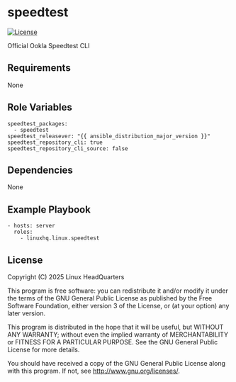 # speedtest

[![License](https://img.shields.io/badge/license-GPLv3-lightgreen)](https://www.gnu.org/licenses/gpl-3.0.en.html#license-text)

Official Ookla Speedtest CLI

## Requirements

None

## Role Variables

    speedtest_packages:
      - speedtest
    speedtest_releasever: "{{ ansible_distribution_major_version }}"
    speedtest_repository_cli: true
    speedtest_repository_cli_source: false

## Dependencies

None

## Example Playbook

    - hosts: server
      roles:
        - linuxhq.linux.speedtest

## License

Copyright (C) 2025 Linux HeadQuarters

This program is free software: you can redistribute it and/or modify
it under the terms of the GNU General Public License as published by
the Free Software Foundation, either version 3 of the License, or
(at your option) any later version.

This program is distributed in the hope that it will be useful,
but WITHOUT ANY WARRANTY; without even the implied warranty of
MERCHANTABILITY or FITNESS FOR A PARTICULAR PURPOSE. See the
GNU General Public License for more details.

You should have received a copy of the GNU General Public License
along with this program. If not, see <http://www.gnu.org/licenses/>.
